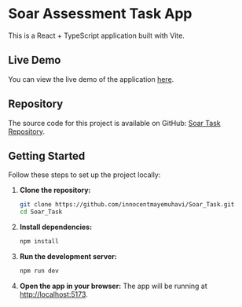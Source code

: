 # Soar Assessment Task App

This is a React + TypeScript application built with Vite.

## Live Demo

You can view the live demo of the application [here](https://soar-task-app.vercel.app/settings).

## Repository

The source code for this project is available on GitHub: [Soar Task Repository](https://github.com/innocentmayemuhavi/Soar_Task.git).

## Getting Started

Follow these steps to set up the project locally:

1. **Clone the repository:**

   ```sh
   git clone https://github.com/innocentmayemuhavi/Soar_Task.git
   cd Soar_Task
   ```

2. **Install dependencies:**

   ```sh
   npm install
   ```

3. **Run the development server:**

   ```sh
   npm run dev
   ```

4. **Open the app in your browser:**
   The app will be running at [http://localhost:5173](http://localhost:5173).


